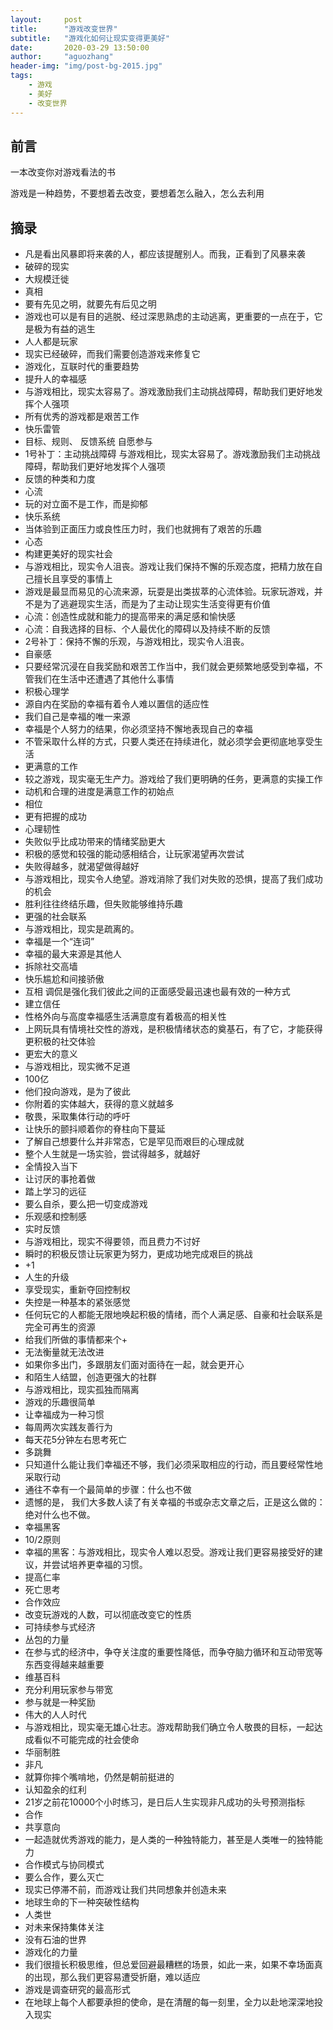 ```yaml
---
layout:     post
title:      "游戏改变世界"
subtitle:   "游戏化如何让现实变得更美好"
date:       2020-03-29 13:50:00
author:     "aguozhang"
header-img: "img/post-bg-2015.jpg"
tags:
    - 游戏 
    - 美好
    - 改变世界
---
```


## 前言
一本改变你对游戏看法的书

游戏是一种趋势，不要想着去改变，要想着怎么融入，怎么去利用

## 摘录
* 凡是看出风暴即将来袭的人，都应该提醒别人。而我，正看到了风暴来袭
* 破碎的现实
* 大规模迁徙
* 真相
* 要有先见之明，就要先有后见之明
* 游戏也可以是有目的逃脱、经过深思熟虑的主动逃离，更重要的一点在于，它是极为有益的逃生
* 人人都是玩家
* 现实已经破碎，而我们需要创造游戏来修复它
* 游戏化，互联时代的重要趋势
* 提升人的幸福感
* 与游戏相比，现实太容易了。游戏激励我们主动挑战障碍，帮助我们更好地发挥个人强项
* 所有优秀的游戏都是艰苦工作
* 快乐雷管
* 目标、规则、 反馈系统 自愿参与
* 1号补丁：主动挑战障碍 与游戏相比，现实太容易了。游戏激励我们主动挑战障碍，帮助我们更好地发挥个人强项
* 反馈的种类和力度
* 心流
* 玩的对立面不是工作，而是抑郁
* 快乐系统
* 当体验到正面压力或良性压力时，我们也就拥有了艰苦的乐趣
* 心态
* 构建更美好的现实社会
* 与游戏相比，现实令人沮丧。游戏让我们保持不懈的乐观态度，把精力放在自己擅长且享受的事情上
* 游戏是最显而易见的心流来源，玩耍是出类拔萃的心流体验。玩家玩游戏，并不是为了逃避现实生活，而是为了主动让现实生活变得更有价值
* 心流：创造性成就和能力的提高带来的满足感和愉快感
* 心流：自我选择的目标、个人最优化的障碍以及持续不断的反馈
* 2号补丁：保持不懈的乐观，与游戏相比，现实令人沮丧。
* 自豪感
* 只要经常沉浸在自我奖励和艰苦工作当中，我们就会更频繁地感受到幸福，不管我们在生活中还遭遇了其他什么事情
* 积极心理学
* 源自内在奖励的幸福有着令人难以置信的适应性
* 我们自己是幸福的唯一来源
* 幸福是个人努力的结果，你必须坚持不懈地表现自己的幸福
* 不管采取什么样的方式，只要人类还在持续进化，就必须学会更彻底地享受生活
* 更满意的工作
* 较之游戏，现实毫无生产力。游戏给了我们更明确的任务，更满意的实操工作
* 动机和合理的进度是满意工作的初始点
* 相位
* 更有把握的成功
* 心理韧性
* 失败似乎比成功带来的情绪奖励更大
* 积极的感觉和较强的能动感相结合，让玩家渴望再次尝试
* 失败得越多，就渴望做得越好
* 与游戏相比，现实令人绝望。游戏消除了我们对失败的恐惧，提高了我们成功的机会
* 胜利往往终结乐趣，但失败能够维持乐趣
* 更强的社会联系
* 与游戏相比，现实是疏离的。
* 幸福是一个“连词”
* 幸福的最大来源是其他人
* 拆除社交高墙
* 快乐尴尬和间接骄傲
* 互相 调侃是强化我们彼此之间的正面感受最迅速也最有效的一种方式
* 建立信任
* 性格外向与高度幸福感生活满意度有着极高的相关性
* 上网玩具有情境社交性的游戏，是积极情绪状态的奠基石，有了它，才能获得更积极的社交体验
* 更宏大的意义
* 与游戏相比，现实微不足道
* 100亿
* 他们投向游戏，是为了彼此
* 你附着的实体越大，获得的意义就越多
* 敬畏，采取集体行动的呼吁
* 让快乐的颤抖顺着你的脊柱向下蔓延
* 了解自己想要什么并非常态，它是罕见而艰巨的心理成就
* 整个人生就是一场实验，尝试得越多，就越好
* 全情投入当下
* 让讨厌的事抢着做
* 踏上学习的远征
* 要么自杀，要么把一切变成游戏
* 乐观感和控制感
* 实时反馈
* 与游戏相比，现实不得要领，而且费力不讨好
* 瞬时的积极反馈让玩家更为努力，更成功地完成艰巨的挑战
* +1
* 人生的升级
* 享受现实，重新夺回控制权
* 失控是一种基本的紧张感觉
* 任何玩它的人都能无限地唤起积极的情绪，而个人满足感、自豪和社会联系是完全可再生的资源
* 给我们所做的事情都来个+
* 无法衡量就无法改进
* 如果你多出门，多跟朋友们面对面待在一起，就会更开心
* 和陌生人结盟，创造更强大的社群
* 与游戏相比，现实孤独而隔离
* 游戏的乐趣很简单
* 让幸福成为一种习惯
* 每周两次实践友善行为
* 每天花5分钟左右思考死亡
* 多跳舞
* 只知道什么能让我们幸福还不够，我们必须采取相应的行动，而且要经常性地采取行动
* 通往不幸有一个最简单的步骤：什么也不做
* 遗憾的是， 我们大多数人读了有关幸福的书或杂志文章之后，正是这么做的：绝对什么也不做。
* 幸福黑客
* 10/2原则
* 幸福的黑客：与游戏相比，现实令人难以忍受。游戏让我们更容易接受好的建议，并尝试培养更幸福的习惯。
* 提高仁率
* 死亡思考
* 合作效应
* 改变玩游戏的人数，可以彻底改变它的性质
* 可持续参与式经济
* 丛包的力量
* 在参与式的经济中，争夺关注度的重要性降低，而争夺脑力循环和互动带宽等东西变得越来越重要
* 维基百科
* 充分利用玩家参与带宽
* 参与就是一种奖励
* 伟大的人人时代
* 与游戏相比，现实毫无雄心壮志。游戏帮助我们确立令人敬畏的目标，一起达成看似不可能完成的社会使命
* 华丽制胜
* 非凡
* 就算你摔个嘴啃地，仍然是朝前挺进的
* 认知盈余的红利
* 21岁之前花10000个小时练习，是日后人生实现非凡成功的头号预测指标
* 合作
* 共享意向
* 一起造就优秀游戏的能力，是人类的一种独特能力，甚至是人类唯一的独特能力
* 合作模式与协同模式
* 要么合作，要么灭亡
* 现实已停滞不前，而游戏让我们共同想象并创造未来
* 地球生命的下一种突破性结构
* 人类世
* 对未来保持集体关注
* 没有石油的世界
* 游戏化的力量
* 我们很擅长积极思维，但总爱回避最糟糕的场景，如此一来，如果不幸场面真的出现，那么我们更容易遭受折磨，难以适应
* 游戏是调查研究的最高形式
* 在地球上每个人都要承担的使命，是在清醒的每一刻里，全力以赴地深深地投入现实





